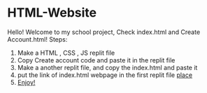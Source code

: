 # HTML-Website
Hello! Welcome to my school project, Check index.html and Create Account.html!
Steps:
1. Make a HTML , CSS , JS replit file
2. Copy Create account code and paste it in the replit file
3. Make a another replit file, and copy the index.html and paste it
4. put the link of index.html webpage in the first replit file <a href = "#"> place
5. Enjoy!
